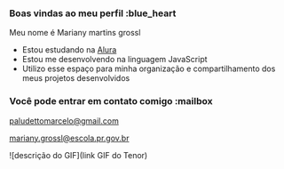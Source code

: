 ### Boas vindas ao meu perfil :blue_heart

Meu nome é Mariany martins grossl

- Estou estudando na [Alura](https://www.alura.com.br)
- Estou me desenvolvendo na linguagem JavaScript
- Utilizo esse espaço para minha organização e compartilhamento dos meus projetos desenvolvidos

### Você pode entrar em contato comigo :mailbox

paludettomarcelo@gmail.com

mariany.grossl@escola.pr.gov.br

![descrição do GIF](link GIF do Tenor)
